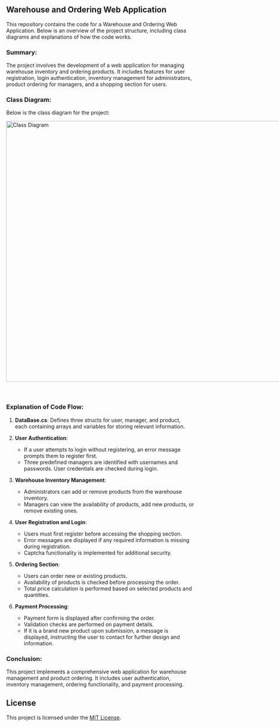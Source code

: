 ## **Warehouse and Ordering Web Application**

This repository contains the code for a Warehouse and Ordering Web Application. Below is an overview of the project structure, including class diagrams and explanations of how the code works.

### **Summary:**

The project involves the development of a web application for managing warehouse inventory and ordering products. It includes features for user registration, login authentication, inventory management for administrators, product ordering for managers, and a shopping section for users.

### **Class Diagram:**

Below is the class diagram for the project:

<div style= "align-items: center; float: left;">  
    <img src="Class-Diagram.png" alt="Class Diagram" width="900" height="700" style="float: left;"/> &nbsp; &nbsp; 
    </div> &nbsp; &nbsp;

### **Explanation of Code Flow:**

1. **DataBase.cs**: Defines three structs for user, manager, and product, each containing arrays and variables for storing relevant information.

2. **User Authentication**:
   - If a user attempts to login without registering, an error message prompts them to register first.
   - Three predefined managers are identified with usernames and passwords. User credentials are checked during login.

3. **Warehouse Inventory Management**:
   - Administrators can add or remove products from the warehouse inventory.
   - Managers can view the availability of products, add new products, or remove existing ones.

4. **User Registration and Login**:
   - Users must first register before accessing the shopping section.
   - Error messages are displayed if any required information is missing during registration.
   - Captcha functionality is implemented for additional security.

5. **Ordering Section**:
   - Users can order new or existing products.
   - Availability of products is checked before processing the order.
   - Total price calculation is performed based on selected products and quantities.

6. **Payment Processing**:
   - Payment form is displayed after confirming the order.
   - Validation checks are performed on payment details.
   - If it is a brand new product upon submission, a message is displayed, instructing the user to contact for further design and information.

### **Conclusion:**

This project implements a comprehensive web application for warehouse management and product ordering. It includes user authentication, inventory management, ordering functionality, and payment processing. 

## License

This project is licensed under the [MIT License](LICENSE).

